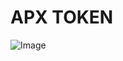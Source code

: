 # APX TOKEN

![Image](https://github.com/user-attachments/assets/6119a2b5-ec66-4811-8176-d8c57689ec62)
